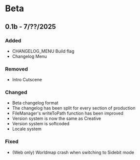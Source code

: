 # Beta
<version>

## 0.1b - 7/??/2025
### Added
- CHANGELOG_MENU Build flag
- Changelog Menu
### Removed
- Intro Cutscene
### Changed
- Beta changelog format
- The changelog has been split for every section of production
- FileManager's writeToPath function has been improved
- Version system is now the same as Creative
- Version system is softcoded
- Locale system
### Fixed
- (Web only) Worldmap crash when switching to Sidebit mode